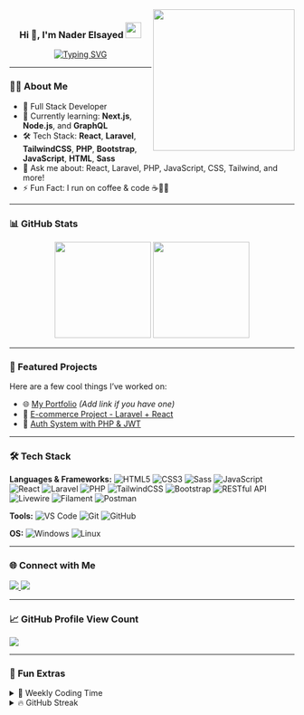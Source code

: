 <img width="250" align="right" src="https://c.tenor.com/_DOBjnGspYAAAAAM/code-coding.gif">

<h3 align="center">
  Hi 👋, I'm Nader Elsayed
  <img src="https://media.giphy.com/media/hvRJCLFzcasrR4ia7z/giphy.gif" width="28">
</h3>

<p align="center">
  <a href="https://git.io/typing-svg">
    <img src="https://readme-typing-svg.demolab.com?&height=45&lines=Fullstack+Developer+💻;Always+Learning+New+Things+🚀;Coffee+Lover+☕&font=Fira%20Code&center=true&width=440&height=45&color=f75c7e&vCenter=true&size=22" alt="Typing SVG" />
  </a>
</p>

---

### 👨‍💻 About Me
- 🏢 Full Stack Developer
- 🌱 Currently learning: **Next.js**, **Node.js**, and **GraphQL**
- 🛠️ Tech Stack: **React**, **Laravel**, **TailwindCSS**, **PHP**, **Bootstrap**, **JavaScript**, **HTML**, **Sass**
- 💬 Ask me about: React, Laravel, PHP, JavaScript, CSS, Tailwind, and more!
- ⚡ Fun Fact: I run on coffee & code ☕👨‍💻

---

### 📊 GitHub Stats

<p align="center">
  <img src="https://github-readme-stats.vercel.app/api?username=naderelsayedd&show_icons=true&theme=radical" height="170"/>
  <img src="https://github-readme-stats.vercel.app/api/top-langs/?username=naderelsayedd&layout=compact&theme=radical" height="170"/>
</p>

---

### 🚀 Featured Projects
Here are a few cool things I’ve worked on:
- 🌐 [My Portfolio](#) *(Add link if you have one)*
- 💼 [E-commerce Project - Laravel + React](#)
- 🔐 [Auth System with PHP & JWT](#)

---

### 🛠 Tech Stack

**Languages & Frameworks:**
![HTML5](https://img.shields.io/badge/html5-%23E34F26.svg?style=for-the-badge&logo=html5&logoColor=white)
![CSS3](https://img.shields.io/badge/css3-%231572B6.svg?style=for-the-badge&logo=css3&logoColor=white)
![Sass](https://img.shields.io/badge/Sass-CC6699.svg?style=for-the-badge&logo=Sass&logoColor=white)
![JavaScript](https://img.shields.io/badge/javascript-%23323330.svg?style=for-the-badge&logo=javascript&logoColor=%23F7DF1E)
![React](https://img.shields.io/badge/React-%2300d8ff.svg?style=for-the-badge&logo=React&logoColor=white)
![Laravel](https://img.shields.io/badge/laravel-%23FF2D20.svg?style=for-the-badge&logo=laravel&logoColor=white)
![PHP](https://img.shields.io/badge/php-%23777BB4.svg?style=for-the-badge&logo=php&logoColor=white)
![TailwindCSS](https://img.shields.io/badge/Tailwind_CSS-38B2AC?style=for-the-badge&logo=tailwind-css&logoColor=white)
![Bootstrap](https://img.shields.io/badge/bootstrap-%238511FA.svg?style=for-the-badge&logo=bootstrap&logoColor=white)
![RESTful API](https://img.shields.io/badge/RESTful%20API-%2300ADD8.svg?style=for-the-badge&logo=api&logoColor=white)
![Livewire](https://img.shields.io/badge/Livewire-%23F72C2C.svg?style=for-the-badge&logo=laravel&logoColor=white)
![Filament](https://img.shields.io/badge/Filament-%237B2FF2.svg?style=for-the-badge&logo=data&logoColor=white)
![Postman](https://img.shields.io/badge/Postman-FF6C37?style=for-the-badge&logo=postman&logoColor=white)


**Tools:**
![VS Code](https://img.shields.io/badge/Visual%20Studio%20Code-0078d7.svg?style=for-the-badge&logo=visual-studio-code&logoColor=white)
![Git](https://img.shields.io/badge/git-%23F05033.svg?style=for-the-badge&logo=git&logoColor=white)
![GitHub](https://img.shields.io/badge/github-%23121011.svg?style=for-the-badge&logo=github&logoColor=white)

**OS:**
![Windows](https://img.shields.io/badge/Windows%2011-%230079d5.svg?style=for-the-badge&logo=Windows%2011&logoColor=white)
![Linux](https://img.shields.io/badge/Linux-FCC624?style=for-the-badge&logo=linux&logoColor=black)

---

### 🌐 Connect with Me
<a href="https://www.linkedin.com/in/nader-elsayed-6664ba1a5/" target="_blank">
  <img src="https://img.shields.io/badge/-LinkedIn-0077B5?style=for-the-badge&logo=linkedin&logoColor=white"/>
</a>
<a href="https://www.facebook.com/engNaderSayed" target="_blank">
  <img src="https://img.shields.io/badge/-Facebook-1877F2?style=for-the-badge&logo=facebook&logoColor=white"/>
</a>

---

### 📈 GitHub Profile View Count
<a href="https://komarev.com/ghpvc/?username=naderelsayedd&style=for-the-badge">
  <img src="https://komarev.com/ghpvc/?username=naderelsayedd&style=for-the-badge">
</a>

---

### 🎯 Fun Extras

<details>
  <summary>📅 Weekly Coding Time</summary>
  <img src="https://github-readme-activity-graph.vercel.app/graph?username=naderelsayedd&theme=rogue" />
</details>

<details>
  <summary>🔥 GitHub Streak</summary>
  <img src="https://github-readme-streak-stats.herokuapp.com/?user=naderelsayedd&theme=radical" />
</details>
